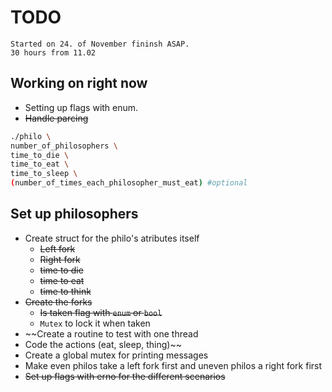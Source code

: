 # TODO

```Text
Started on 24. of November fininsh ASAP.
30 hours from 11.02
```

## Working on right now

- Setting up flags with enum.
- ~~Handle parcing~~

```Bash
./philo \
number_of_philosophers \
time_to_die \
time_to_eat \
time_to_sleep \
(number_of_times_each_philosopher_must_eat) #optional
```

## Set up philosophers

- Create struct for the philo's atributes itself
  - ~~Left fork~~
  - ~~Right fork~~
  - ~~time to die~~
  - ~~time to eat~~
  - ~~time to think~~
- ~~Create the forks~~
  - ~~Is taken flag with ```enum``` or ```bool```~~
  - ```Mutex``` to lock it when taken
- ~~Create a routine to test with one thread
- Code the actions (eat, sleep, thing)~~
- Create a global mutex for printing messages
- Make even philos take a left fork first and uneven philos a right fork first
- ~~Set up flags with erno for the different scenarios~~
